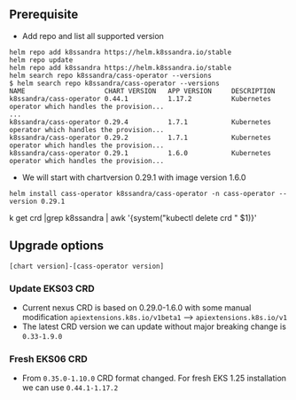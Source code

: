 ## Prerequisite

- Add repo and list all supported version
```
helm repo add k8ssandra https://helm.k8ssandra.io/stable
helm repo update
helm repo add k8ssandra https://helm.k8ssandra.io/stable
helm search repo k8ssandra/cass-operator --versions
$ helm search repo k8ssandra/cass-operator --versions
NAME                    CHART VERSION   APP VERSION     DESCRIPTION                                       
k8ssandra/cass-operator 0.44.1          1.17.2          Kubernetes operator which handles the provision...
...
k8ssandra/cass-operator 0.29.4          1.7.1           Kubernetes operator which handles the provision...
k8ssandra/cass-operator 0.29.2          1.7.1           Kubernetes operator which handles the provision...
k8ssandra/cass-operator 0.29.1          1.6.0           Kubernetes operator which handles the provision...
```

- We will start with chartversion 0.29.1 with image version 1.6.0

```
helm install cass-operator k8ssandra/cass-operator -n cass-operator --version 0.29.1
```

k get crd |grep k8ssandra | awk '{system("kubectl delete crd " $1)}'

## Upgrade options

`[chart version]-[cass-operator version]`
### Update EKS03 CRD
- Current nexus CRD is based on 0.29.0-1.6.0 with some manual modification `apiextensions.k8s.io/v1beta1` --> `apiextensions.k8s.io/v1`
- The latest CRD version we can update without major breaking change is `0.33-1.9.0`

### Fresh EKS06 CRD
- From `0.35.0-1.10.0` CRD format changed. For fresh EKS 1.25 installation we can use `0.44.1-1.17.2`